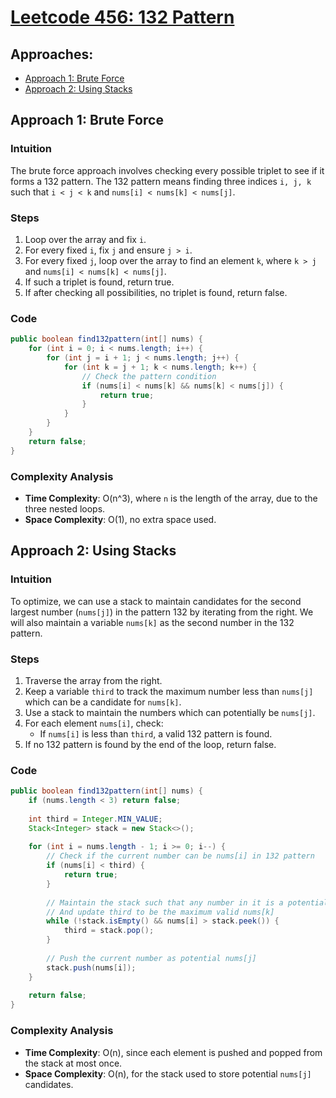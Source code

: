 # [Leetcode 456: 132 Pattern](https://leetcode.com/problems/132-pattern/)

## Approaches:
- [Approach 1: Brute Force](#approach-1-brute-force)
- [Approach 2: Using Stacks](#approach-2-using-stacks)

## Approach 1: Brute Force

### Intuition
The brute force approach involves checking every possible triplet to see if it forms a 132 pattern. The 132 pattern means finding three indices `i, j, k` such that `i < j < k` and `nums[i] < nums[k] < nums[j]`.

### Steps
1. Loop over the array and fix `i`.
2. For every fixed `i`, fix `j` and ensure `j > i`.
3. For every fixed `j`, loop over the array to find an element `k`, where `k > j` and `nums[i] < nums[k] < nums[j]`.
4. If such a triplet is found, return true.
5. If after checking all possibilities, no triplet is found, return false.

### Code
```java
public boolean find132pattern(int[] nums) {
    for (int i = 0; i < nums.length; i++) {
        for (int j = i + 1; j < nums.length; j++) {
            for (int k = j + 1; k < nums.length; k++) {
                // Check the pattern condition
                if (nums[i] < nums[k] && nums[k] < nums[j]) {
                    return true;
                }
            }
        }
    }
    return false;
}
```

### Complexity Analysis
- **Time Complexity**: O(n^3), where `n` is the length of the array, due to the three nested loops.
- **Space Complexity**: O(1), no extra space used.

## Approach 2: Using Stacks

### Intuition
To optimize, we can use a stack to maintain candidates for the second largest number (`nums[j]`) in the pattern 132 by iterating from the right. We will also maintain a variable `nums[k]` as the second number in the 132 pattern.

### Steps
1. Traverse the array from the right.
2. Keep a variable `third` to track the maximum number less than `nums[j]` which can be a candidate for `nums[k]`.
3. Use a stack to maintain the numbers which can potentially be `nums[j]`.
4. For each element `nums[i]`, check:
    - If `nums[i]` is less than `third`, a valid 132 pattern is found.
5. If no 132 pattern is found by the end of the loop, return false.

### Code
```java
public boolean find132pattern(int[] nums) {
    if (nums.length < 3) return false;
    
    int third = Integer.MIN_VALUE;
    Stack<Integer> stack = new Stack<>();
    
    for (int i = nums.length - 1; i >= 0; i--) {
        // Check if the current number can be nums[i] in 132 pattern
        if (nums[i] < third) {
            return true;
        }
        
        // Maintain the stack such that any number in it is a potential nums[j]
        // And update third to be the maximum valid nums[k]
        while (!stack.isEmpty() && nums[i] > stack.peek()) {
            third = stack.pop();
        }
        
        // Push the current number as potential nums[j]
        stack.push(nums[i]);
    }
    
    return false;
}
```

### Complexity Analysis
- **Time Complexity**: O(n), since each element is pushed and popped from the stack at most once.
- **Space Complexity**: O(n), for the stack used to store potential `nums[j]` candidates.

